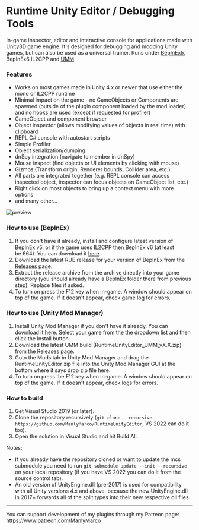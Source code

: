 # Runtime Unity Editor / Debugging Tools
In-game inspector, editor and interactive console for applications made with Unity3D game engine. It's designed for debugging and modding Unity games, but can also be used as a universal trainer. Runs under [BepInEx5](https://github.com/BepInEx/BepInEx), BepInEx6 IL2CPP and [UMM](https://github.com/newman55/unity-mod-manager).

### Features
- Works on most games made in Unity 4.x or newer that use either the mono or IL2CPP runtime
- Minimal impact on the game - no GameObjects or Components are spawned (outside of the plugin component loaded by the mod loader) and no hooks are used (except if requested for profiler)
- GameObject and component browser
- Object inspector (allows modifying values of objects in real time) with clipboard
- REPL C# console with autostart scripts
- Simple Profiler
- Object serialization/dumping
- dnSpy integration (navigate to member in dnSpy)
- Mouse inspect (find objects or UI elements by clicking with mouse)
- Gizmos (Transform origin, Renderer bounds, Collider area, etc.)
- All parts are integrated together (e.g. REPL console can access inspected object, inspector can focus objects on GameObject list, etc.)
- Right click on most objects to bring up a context menu with more options
- and many other...

![preview](https://user-images.githubusercontent.com/39247311/208912018-014154e1-7ad8-4df0-a4a3-662c334ccedc.jpg)

### How to use (BepInEx)
1. If you don't have it already, install and configure latest version of BepInEx v5, or if the game uses IL2CPP then BepInEx v6 (at least be.664). You can download it [here](https://github.com/BepInEx/BepInEx).
2. Download the latest RUE release for your version of BepInEx from the [Releases](https://github.com/ManlyMarco/RuntimeUnityEditor/releases) page.
3. Extract the release archive from the archive directly into your game directory (you should already have a BepInEx folder there from previous step). Replace files if asked.
4. To turn on press the F12 key when in-game. A window should appear on top of the game. If it doesn't appear, check game log for errors.

### How to use (Unity Mod Manager)
1. Install Unity Mod Manager if you don't have it already. You can download it [here](https://www.nexusmods.com/site/mods/21). Select your game from the the dropdown list and then click the Install button.
2. Download the latest UMM build (RuntimeUnityEditor_UMM_vX.X.zip) from the [Releases](https://github.com/ManlyMarco/RuntimeUnityEditor/releases) page.
3. Goto the Mods tab in Unity Mod Manager and drag the RuntimeUnityEditor zip file into the Unity Mod Manager GUI at the bottom where it says drop zip file here.
4. To turn on press the F12 key when in-game. A window should appear on top of the game. If it doesn't appear, check logs for errors.

### How to build
1. Get Visual Studio 2019 (or later).
2. Clone the repository recursively (`git clone --recursive https://github.com/ManlyMarco/RuntimeUnityEditor`, VS 2022 can do it too). 
3. Open the solution in Visual Studio and hit Build All.

Notes:
- If you already have the repository cloned or want to update the mcs submodule you need to run `git submodule update --init --recursive` on your local repository (if you have VS 2022 you can do it from the source control tab).
- An old version of UnityEngine.dll (pre-2017) is used for compatibility with all Unity versions 4.x and above, because the new UnityEngine.dll in 2017+ forwards all of the split types into their new respective dll files.

---

You can support development of my plugins through my Patreon page: https://www.patreon.com/ManlyMarco
